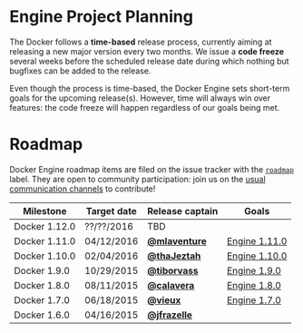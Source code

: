 # Engine Project Planning

The Docker follows a **time-based** release process, currently aiming at releasing a new major version every two months. We issue a **code freeze** several weeks before the scheduled release date during which nothing but bugfixes can be added to the release.

Even though the process is time-based, the Docker Engine sets short-term goals for the upcoming release(s). However, time will always win over features: the code freeze will happen regardless of our goals being met.

# Roadmap

Docker Engine roadmap items are filed on the issue tracker with the [`roadmap`](https://github.com/docker/docker/issues?q=is%3Aopen+is%3Aissue+label%3Aroadmap) label. They are open to community participation: join us on the [usual communication channels](https://github.com/docker/docker#talking-to-other-docker-users-and-contributors) to contribute!


| Milestone        | Target date | Release captain | Goals |
|------------------|-------------|-----------------|-------|
| Docker 1.12.0    | ??/??/2016  | TBD             |       |
| Docker 1.11.0    | 04/12/2016  | **[@mlaventure](https://github.com/mlaventure)**              | [Engine 1.11.0](https://github.com/docker/docker/wiki/Engine-1.11.0) |
| Docker 1.10.0    | 02/04/2016  | **[@thaJeztah](https://github.com/thaJeztah)**                | [Engine 1.10.0](https://github.com/docker/docker/wiki/Engine-1.10.0) |
| Docker 1.9.0     | 10/29/2015  | **[@tiborvass](https://github.com/tiborvass)**                | [Engine 1.9.0](https://github.com/docker/docker/wiki/Engine-1.9.0) |
| Docker 1.8.0     | 08/11/2015  | **[@calavera](https://github.com/calavera)**             | [Engine 1.8.0](https://github.com/docker/docker/wiki/Engine-1.8.0) |
| Docker 1.7.0     | 06/18/2015  | **[@vieux](https://github.com/vieux)**         | [Engine 1.7.0](https://github.com/docker/docker/wiki/Engine-1.7.0) |
| Docker 1.6.0     | 04/16/2015  | **[@jfrazelle](https://github.com/jfrazelle)** |       |